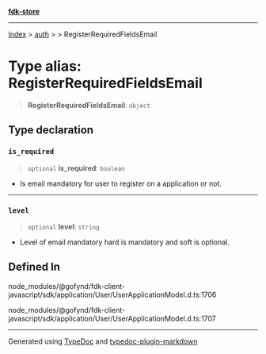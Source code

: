 [**fdk-store**](../../../README.md)
***

[Index](../../../API.md) > [auth](../../README.md) > [<internal>](../README.md) > RegisterRequiredFieldsEmail

# Type alias: RegisterRequiredFieldsEmail

> **RegisterRequiredFieldsEmail**: `object`

## Type declaration

### `is_required`

> `optional` **is\_required**: `boolean`

- Is email mandatory for user to register
on a application or not.

***

### `level`

> `optional` **level**: `string`

- Level of email mandatory hard is mandatory and
soft is optional.

## Defined In

node\_modules/@gofynd/fdk-client-javascript/sdk/application/User/UserApplicationModel.d.ts:1706

node\_modules/@gofynd/fdk-client-javascript/sdk/application/User/UserApplicationModel.d.ts:1707

***
Generated using [TypeDoc](https://typedoc.org/) and [typedoc-plugin-markdown](https://www.npmjs.com/package/typedoc-plugin-markdown)
